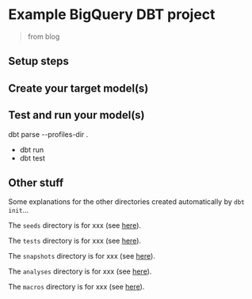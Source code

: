 # Example BigQuery DBT project

> from blog

## Setup steps




## Create your target model(s)



## Test and run your model(s)

dbt parse --profiles-dir .

- dbt run
- dbt test

## Other stuff

Some explanations for the other directories created automatically by `dbt init`...  

The `seeds` directory is for xxx (see [here]()).  

The `tests` directory is for xxx (see [here]()).

The `snapshots` directory is for xxx (see [here]()).

The `analyses` directory is for xxx (see [here]()).  

The `macros` directory is for xxx (see [here]()).  


